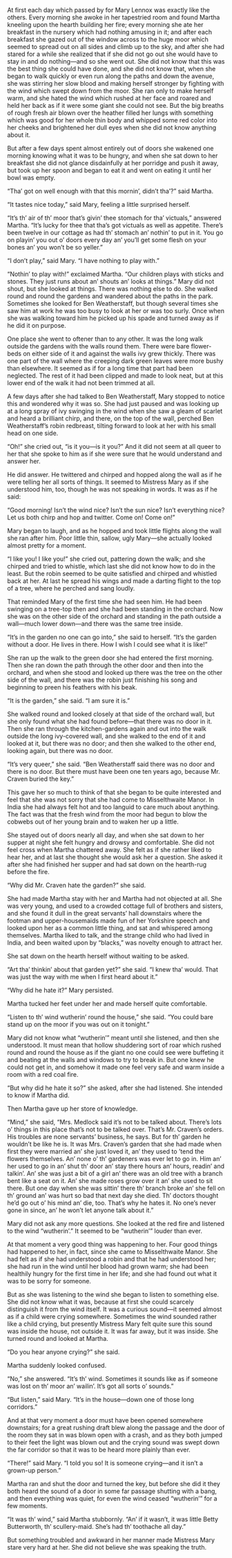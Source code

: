 At first each day which passed by for Mary Lennox was exactly like the others. Every morning she awoke in her tapestried room and found Martha kneeling upon the hearth building her fire; every morning she ate her breakfast in the nursery which had nothing amusing in it; and after each breakfast she gazed out of the window across to the huge moor which seemed to spread out on all sides and climb up to the sky, and after she had stared for a while she realized that if she did not go out she would have to stay in and do nothing—and so she went out. She did not know that this was the best thing she could have done, and she did not know that, when she began to walk quickly or even run along the paths and down the avenue, she was stirring her slow blood and making herself stronger by fighting with the wind which swept down from the moor. She ran only to make herself warm, and she hated the wind which rushed at her face and roared and held her back as if it were some giant she could not see. But the big breaths of rough fresh air blown over the heather filled her lungs with something which was good for her whole thin body and whipped some red color into her cheeks and brightened her dull eyes when she did not know anything about it.

But after a few days spent almost entirely out of doors she wakened one morning knowing what it was to be hungry, and when she sat down to her breakfast she did not glance disdainfully at her porridge and push it away, but took up her spoon and began to eat it and went on eating it until her bowl was empty.

“Tha’ got on well enough with that this mornin’, didn’t tha’?” said Martha.

“It tastes nice today,” said Mary, feeling a little surprised herself.

“It’s th’ air of th’ moor that’s givin’ thee stomach for tha’ victuals,” answered Martha. “It’s lucky for thee that tha’s got victuals as well as appetite. There’s been twelve in our cottage as had th’ stomach an’ nothin’ to put in it. You go on playin’ you out o’ doors every day an’ you’ll get some flesh on your bones an’ you won’t be so yeller.”

“I don’t play,” said Mary. “I have nothing to play with.”

“Nothin’ to play with!” exclaimed Martha. “Our children plays with sticks and stones. They just runs about an’ shouts an’ looks at things.” Mary did not shout, but she looked at things. There was nothing else to do. She walked round and round the gardens and wandered about the paths in the park. Sometimes she looked for Ben Weatherstaff, but though several times she saw him at work he was too busy to look at her or was too surly. Once when she was walking toward him he picked up his spade and turned away as if he did it on purpose.

One place she went to oftener than to any other. It was the long walk outside the gardens with the walls round them. There were bare flower-beds on either side of it and against the walls ivy grew thickly. There was one part of the wall where the creeping dark green leaves were more bushy than elsewhere. It seemed as if for a long time that part had been neglected. The rest of it had been clipped and made to look neat, but at this lower end of the walk it had not been trimmed at all.

A few days after she had talked to Ben Weatherstaff, Mary stopped to notice this and wondered why it was so. She had just paused and was looking up at a long spray of ivy swinging in the wind when she saw a gleam of scarlet and heard a brilliant chirp, and there, on the top of the wall, perched Ben Weatherstaff’s robin redbreast, tilting forward to look at her with his small head on one side.

“Oh!” she cried out, “is it you—is it you?” And it did not seem at all queer to her that she spoke to him as if she were sure that he would understand and answer her.

He did answer. He twittered and chirped and hopped along the wall as if he were telling her all sorts of things. It seemed to Mistress Mary as if she understood him, too, though he was not speaking in words. It was as if he said:

“Good morning! Isn’t the wind nice? Isn’t the sun nice? Isn’t everything nice? Let us both chirp and hop and twitter. Come on! Come on!”

Mary began to laugh, and as he hopped and took little flights along the wall she ran after him. Poor little thin, sallow, ugly Mary—she actually looked almost pretty for a moment.

“I like you! I like you!” she cried out, pattering down the walk; and she chirped and tried to whistle, which last she did not know how to do in the least. But the robin seemed to be quite satisfied and chirped and whistled back at her. At last he spread his wings and made a darting flight to the top of a tree, where he perched and sang loudly.

That reminded Mary of the first time she had seen him. He had been swinging on a tree-top then and she had been standing in the orchard. Now she was on the other side of the orchard and standing in the path outside a wall—much lower down—and there was the same tree inside.

“It’s in the garden no one can go into,” she said to herself. “It’s the garden without a door. He lives in there. How I wish I could see what it is like!”

She ran up the walk to the green door she had entered the first morning. Then she ran down the path through the other door and then into the orchard, and when she stood and looked up there was the tree on the other side of the wall, and there was the robin just finishing his song and beginning to preen his feathers with his beak.

“It is the garden,” she said. “I am sure it is.”

She walked round and looked closely at that side of the orchard wall, but she only found what she had found before—that there was no door in it. Then she ran through the kitchen-gardens again and out into the walk outside the long ivy-covered wall, and she walked to the end of it and looked at it, but there was no door; and then she walked to the other end, looking again, but there was no door.

“It’s very queer,” she said. “Ben Weatherstaff said there was no door and there is no door. But there must have been one ten years ago, because Mr. Craven buried the key.”

This gave her so much to think of that she began to be quite interested and feel that she was not sorry that she had come to Misselthwaite Manor. In India she had always felt hot and too languid to care much about anything. The fact was that the fresh wind from the moor had begun to blow the cobwebs out of her young brain and to waken her up a little.

She stayed out of doors nearly all day, and when she sat down to her supper at night she felt hungry and drowsy and comfortable. She did not feel cross when Martha chattered away. She felt as if she rather liked to hear her, and at last she thought she would ask her a question. She asked it after she had finished her supper and had sat down on the hearth-rug before the fire.

“Why did Mr. Craven hate the garden?” she said.

She had made Martha stay with her and Martha had not objected at all. She was very young, and used to a crowded cottage full of brothers and sisters, and she found it dull in the great servants’ hall downstairs where the footman and upper-housemaids made fun of her Yorkshire speech and looked upon her as a common little thing, and sat and whispered among themselves. Martha liked to talk, and the strange child who had lived in India, and been waited upon by “blacks,” was novelty enough to attract her.

She sat down on the hearth herself without waiting to be asked.

“Art tha’ thinkin’ about that garden yet?” she said. “I knew tha’ would. That was just the way with me when I first heard about it.”

“Why did he hate it?” Mary persisted.

Martha tucked her feet under her and made herself quite comfortable.

“Listen to th’ wind wutherin’ round the house,” she said. “You could bare stand up on the moor if you was out on it tonight.”

Mary did not know what “wutherin’” meant until she listened, and then she understood. It must mean that hollow shuddering sort of roar which rushed round and round the house as if the giant no one could see were buffeting it and beating at the walls and windows to try to break in. But one knew he could not get in, and somehow it made one feel very safe and warm inside a room with a red coal fire.

“But why did he hate it so?” she asked, after she had listened. She intended to know if Martha did.

Then Martha gave up her store of knowledge.

“Mind,” she said, “Mrs. Medlock said it’s not to be talked about. There’s lots o’ things in this place that’s not to be talked over. That’s Mr. Craven’s orders. His troubles are none servants’ business, he says. But for th’ garden he wouldn’t be like he is. It was Mrs. Craven’s garden that she had made when first they were married an’ she just loved it, an’ they used to ’tend the flowers themselves. An’ none o’ th’ gardeners was ever let to go in. Him an’ her used to go in an’ shut th’ door an’ stay there hours an’ hours, readin’ and talkin’. An’ she was just a bit of a girl an’ there was an old tree with a branch bent like a seat on it. An’ she made roses grow over it an’ she used to sit there. But one day when she was sittin’ there th’ branch broke an’ she fell on th’ ground an’ was hurt so bad that next day she died. Th’ doctors thought he’d go out o’ his mind an’ die, too. That’s why he hates it. No one’s never gone in since, an’ he won’t let anyone talk about it.”

Mary did not ask any more questions. She looked at the red fire and listened to the wind “wutherin’.” It seemed to be “wutherin’” louder than ever.

At that moment a very good thing was happening to her. Four good things had happened to her, in fact, since she came to Misselthwaite Manor. She had felt as if she had understood a robin and that he had understood her; she had run in the wind until her blood had grown warm; she had been healthily hungry for the first time in her life; and she had found out what it was to be sorry for someone.

But as she was listening to the wind she began to listen to something else. She did not know what it was, because at first she could scarcely distinguish it from the wind itself. It was a curious sound—it seemed almost as if a child were crying somewhere. Sometimes the wind sounded rather like a child crying, but presently Mistress Mary felt quite sure this sound was inside the house, not outside it. It was far away, but it was inside. She turned round and looked at Martha.

“Do you hear anyone crying?” she said.

Martha suddenly looked confused.

“No,” she answered. “It’s th’ wind. Sometimes it sounds like as if someone was lost on th’ moor an’ wailin’. It’s got all sorts o’ sounds.”

“But listen,” said Mary. “It’s in the house—down one of those long corridors.”

And at that very moment a door must have been opened somewhere downstairs; for a great rushing draft blew along the passage and the door of the room they sat in was blown open with a crash, and as they both jumped to their feet the light was blown out and the crying sound was swept down the far corridor so that it was to be heard more plainly than ever.

“There!” said Mary. “I told you so! It is someone crying—and it isn’t a grown-up person.”

Martha ran and shut the door and turned the key, but before she did it they both heard the sound of a door in some far passage shutting with a bang, and then everything was quiet, for even the wind ceased “wutherin’” for a few moments.

“It was th’ wind,” said Martha stubbornly. “An’ if it wasn’t, it was little Betty Butterworth, th’ scullery-maid. She’s had th’ toothache all day.”

But something troubled and awkward in her manner made Mistress Mary stare very hard at her. She did not believe she was speaking the truth.
